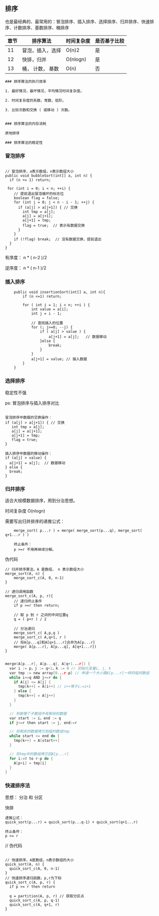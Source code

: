 ## 排序

也是最经典的、最常用的：冒泡排序、插入排序、选择排序、归并排序、快速排序、计数排序、基数排序、桶排序

| 章节 | 排序算法         | 时间复杂度 | 是否基于比较 |
| ---- | ---------------- | ---------- | ------------ |
| 11   | 冒泡，插入，选择 | O(n)2      | 是           |
| 12   | 快排，归并       | O(nlogn)   | 是           |
| 13   | 桶， 计数， 基数 | O(n)       | 否           |

```
### 排序算法的执行效率

1. 最好情况，最坏情况，平均情况时间复杂度。

2. 时间复杂度的系数，常数，低阶。

3. 比较次数和交换 ( 或移动 ) 次数。


### 排序算法的内存消耗

原地排序

### 排序算法的稳定性

```

### 冒泡排序

```

// 冒泡排序，a表示数组，n表示数组大小
public void bubbleSort(int[] a, int n) {
  if (n <= 1) return;

 for (int i = 0; i < n; ++i) {
    // 提前退出冒泡循环的标志位
    boolean flag = false;
    for (int j = 0; j < n - i - 1; ++j) {
      if (a[j] > a[j+1]) { // 交换
        int tmp = a[j];
        a[j] = a[j+1];
        a[j+1] = tmp;
        flag = true;  // 表示有数据交换
      }
    }
    if (!flag) break;  // 没有数据交换，提前退出
  }
}

```

有序度： n \* ( n-2 )/2

逆序度： n \* ( n-1 )/2

### 插入排序

```
    public void insertionSort(int[] a, int n){
        if (n <=1) return;

        for ( int i = 1; i < n; ++i ) {
            int value = a[i];
            int j = i - 1;

            // 查找插入的位置
            for (; j>=0; --j) {
                if ( a[j] > value ) {
                    a[j+1] = a[j];   // 数据移动
                }else {
                    break;
                }
            }
            a[j+1] = value; // 插入数据
        }
    }
```

### 选择排序

稳定性不强

ps: 冒泡排序与插入排序对比

```

冒泡排序中数据的交换操作：
if (a[j] > a[j+1]) { // 交换
   int tmp = a[j];
   a[j] = a[j+1];
   a[j+1] = tmp;
   flag = true;
}

插入排序中数据的移动操作：
if (a[j] > value) {
  a[j+1] = a[j];  // 数据移动
} else {
  break;
}
```

### 归并排序

适合大规模数据排序，用到分治思想。

时间复杂度 O(nlogn)

需要写出归并排序的递推公式：

```
    merge_sort( p...r ) = merge( merge_sort(p...q), merge_sort( q+1...r ) )

    终止条件：
    p >=r 不用再继续分解。
```

伪代码

```
// 归并排序算法，A 是数组， n 表示数组大小
merge_sort(A, n) {
    merge_sort_c(A, 0, n-1)
}

// 递归调用函数
merge_sort_c(A, p, r){
    // 递归终止条件
    if p >=r then return;

    // 取 p 到 r 之间的中间位置q
    q = ( p+r ) / 2

    // 分治递归
    merge_sort_c( A,p,q )
    merge_sort_c( A,q+1, r )
    // 将A[p...q]和A[q+1...r]合并为A[p...r]
    merge( A[p...r], A[p...q], A[q+1...r])
}

```

```c

merge(A[p...r], A[p...q], A[q+1...r]) {
  var i := p，j := q+1，k := 0 // 初始化变量i, j, k
  var tmp := new array[0...r-p] // 申请一个大小跟A[p...r]一样的临时数组
  while i<=q AND j<=r do {
    if A[i] <= A[j] {
      tmp[k++] = A[i++] // i++等于i:=i+1
    } else {
      tmp[k++] = A[j++]
    }
  }

  // 判断哪个子数组中有剩余的数据
  var start := i，end := q
  if j<=r then start := j, end:=r

  // 将剩余的数据拷贝到临时数组tmp
  while start <= end do {
    tmp[k++] = A[start++]
  }

  // 将tmp中的数组拷贝回A[p...r]
  for i:=0 to r-p do {
    A[p+i] = tmp[i]
  }
}

```

### 快速排序法

思想： 分治 和 分区

快排

```
递推公式：
quick_sort(p...r) = quick_sort(p...q-1) + quick_sort(q+1...r)

终止条件：
p >= r

```

// 伪代码

```

// 快速排序，A是数组，n表示数组的大小
quick_sort(A, n) {
  quick_sort_c(A, 0, n-1)
}
// 快速排序递归函数，p,r为下标
quick_sort_c(A, p, r) {
  if p >= r then return

  q = partition(A, p, r) // 获取分区点
  quick_sort_c(A, p, q-1)
  quick_sort_c(A, q+1, r)
}

```
